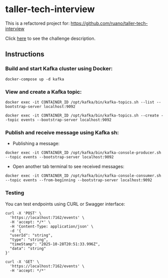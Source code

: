 # taller-tech-interview

This is a refactored project for: https://github.com/ruano/taller-tech-interview

Click [here](./assets/challenge.png) to see the challenge description.

## Instructions

### Build and start Kafka cluster using Docker:

```docker-compose up -d kafka```

### View and create a Kafka topic:

```docker exec -it CONTAINER_ID /opt/kafka/bin/kafka-topics.sh --list --bootstrap-server localhost:9092```

```docker exec -it CONTAINER_ID /opt/kafka/bin/kafka-topics.sh --create --topic events --bootstrap-server localhost:9092```

### Publish and receive message using Kafka sh:

- Publishing a message:

```docker exec -it CONTAINER_ID /opt/kafka/bin/kafka-console-producer.sh --topic events --bootstrap-server localhost:9092```

- Open another tab terminal to see received messages:

```docker exec -it CONTAINER_ID /opt/kafka/bin/kafka-console-consumer.sh --topic events --from-beginning --bootstrap-server localhost:9092```

### Testing

You can test endpoints using CURL or Swagger interface:

```
curl -X 'POST' \
  'https://localhost:7162/events' \
  -H 'accept: */*' \
  -H 'Content-Type: application/json' \
  -d '{
  "userId": "string",
  "type": "string",
  "timeStamp": "2025-10-28T20:51:33.996Z",
  "data": "string"
}'
```

```
curl -X 'GET' \
  'https://localhost:7162/events' \
  -H 'accept: */*'
```